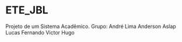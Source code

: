 # ETE_JBL
Projeto de um Sistema Acadêmico.
    Grupo: 
        André Lima
        Anderson Aslap
        Lucas Fernando 
        Victor Hugo
